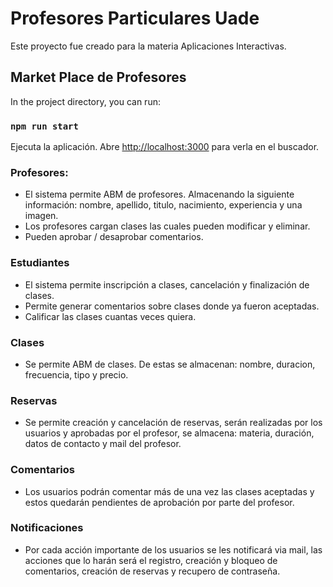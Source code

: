 # Profesores Particulares Uade

Este proyecto fue creado para la materia Aplicaciones Interactivas.

## Market Place de Profesores

In the project directory, you can run:

### `npm run start`

Ejecuta la aplicación.
Abre [http://localhost:3000](http://localhost:3000) para verla en el buscador.

### Profesores: 

- El sistema permite ABM de profesores. Almacenando la siguiente información: nombre, apellido, titulo, nacimiento, experiencia y una imagen.
- Los profesores cargan clases las cuales pueden modificar y eliminar.
- Pueden aprobar / desaprobar comentarios.

### Estudiantes

- El sistema permite inscripción a clases, cancelación y finalización de clases.
- Permite generar comentarios sobre clases donde ya fueron aceptadas.
- Calificar las clases cuantas veces quiera.

### Clases

- Se permite ABM de clases. De estas se almacenan: nombre, duracion, frecuencia, tipo y precio.

### Reservas

- Se permite creación y cancelación de reservas, serán realizadas por los usuarios y aprobadas por el profesor, se almacena: materia, duración, datos de contacto y mail del profesor.

### Comentarios

- Los usuarios podrán comentar más de una vez las clases aceptadas y estos quedarán pendientes de aprobación por parte del profesor.

### Notificaciones

- Por cada acción importante de los usuarios se les notificará via mail, las acciones que lo harán será el registro, creación y bloqueo de comentarios, creación de reservas y recupero de contraseña.
